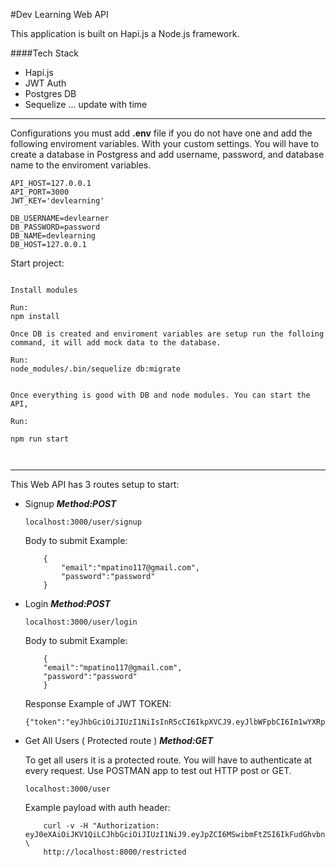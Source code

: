 #Dev Learning Web API

This application is built on Hapi.js a Node.js framework.

####Tech Stack
- Hapi.js
- JWT Auth
- Postgres DB
- Sequelize
  ... update with time

-------


Configurations you must add **.env** file if you do not have one and add the following enviroment variables. With your custom settings. You will have to create a database in Postgress and add username, password, and database name to the enviroment variables.


```
API_HOST=127.0.0.1
API_PORT=3000
JWT_KEY='devlearning'

DB_USERNAME=devlearner
DB_PASSWORD=password
DB_NAME=devlearning
DB_HOST=127.0.0.1
```

Start project:


```

Install modules

Run:
npm install 

Once DB is created and enviroment variables are setup run the folloing command, it will add mock data to the database.

Run:
node_modules/.bin/sequelize db:migrate


Once everything is good with DB and node modules. You can start the API,

Run:

npm run start



```

---

This Web API has 3 routes setup to start:

- Signup
    ***Method:POST***

    ```
    localhost:3000/user/signup
    ```

    Body to submit Example:

        
    ```
        {
	        "email":"mpatino117@gmail.com",
	        "password":"password"
        }
    ```

- Login
    ***Method:POST***

    ```
    localhost:3000/user/login
    ```

    Body to submit Example:

        
    ```
        {
        "email":"mpatino117@gmail.com",
        "password":"password"
        }
    ```

    Response Example of JWT TOKEN:

    ```
    {"token":"eyJhbGciOiJIUzI1NiIsInR5cCI6IkpXVCJ9.eyJlbWFpbCI6Im1wYXRpbm9AZ21haWwuY29tIiwiaWQiOjcsInVzZXJuYW1lIjoibXBhdGlub0BnbWFpbC5jb20iLCJpYXQiOjE1NTAyMDU2NTAsImV4cCI6MTU1MDI5MjA1MH0.qvVdDRrXl0EOMG_pb6O3_qgCRzbal5tIvBdMlAsjr2o"}

    ```


- Get All Users ( Protected route )
    ***Method:GET***

    To get all users it is a protected route. You will have to authenticate at every request. Use POSTMAN app to test out HTTP post or GET.


    ```
    localhost:3000/user
    ```

    Example payload with auth header:

    ```
        curl -v -H "Authorization: eyJ0eXAiOiJKV1QiLCJhbGciOiJIUzI1NiJ9.eyJpZCI6MSwibmFtZSI6IkFudGhvbnkgVmFsaWQgVXNlciIsImlhdCI6MTQyNTQ3MzUzNX0.KA68l60mjiC8EXaC2odnjFwdIDxE__iDu5RwLdN1F2A" \
        http://localhost:8000/restricted

    ```

